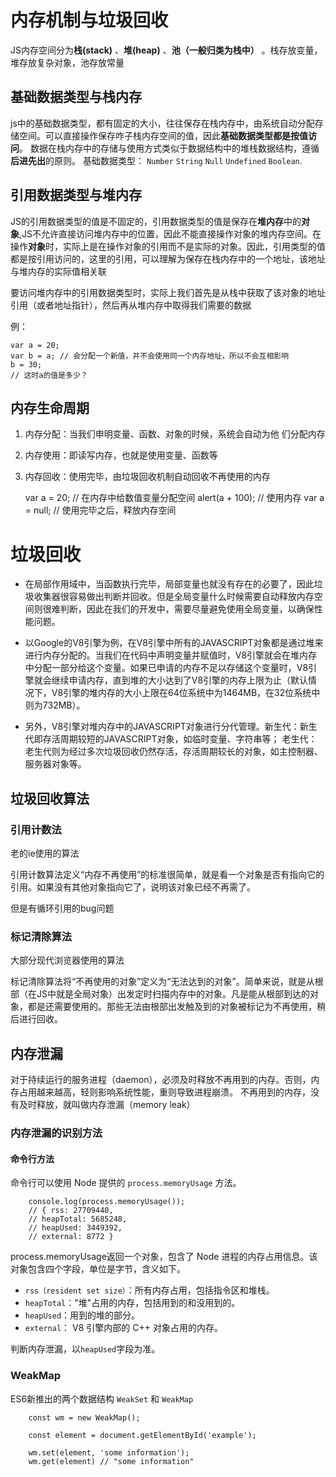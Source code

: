 # 内存机制与垃圾回收
JS内存空间分为**栈(stack)** 、**堆(heap)** 、**池（一般归类为栈中）** 。栈存放变量，堆存放复杂对象，池存放常量

## 基础数据类型与栈内存
js中的基础数据类型，都有固定的大小，往往保存在栈内存中，由系统自动分配存储空间。可以直接操作保存咋子栈内存空间的值，因此**基础数据类型都是按值访问**。 数据在栈内存中的存储与使用方式类似于数据结构中的堆栈数据结构，遵循**后进先出**的原则。 基础数据类型： `Number` `String` `Null` `Undefined` `Boolean`.

## 引用数据类型与堆内存
JS的引用数据类型的值是不固定的，引用数据类型的值是保存在**堆内存**中的**对象**,JS不允许直接访问堆内存中的位置，因此不能直接操作对象的堆内存空间。在操作**对象**时，实际上是在操作对象的引用而不是实际的对象。因此，引用类型的值都是按引用访问的，这里的引用，可以理解为保存在栈内存中的一个地址，该地址与堆内存的实际值相关联

要访问堆内存中的引用数据类型时，实际上我们首先是从栈中获取了该对象的地址引用（或者地址指针），然后再从堆内存中取得我们需要的数据

例：

    var a = 20;
    var b = a; // 会分配一个新值，并不会使用同一个内存地址，所以不会互相影响
    b = 30;
    // 这时a的值是多少？

## 内存生命周期
1. 内存分配：当我们申明变量、函数、对象的时候，系统会自动为他 们分配内存
2. 内存使用：即读写内存，也就是使用变量、函数等
3. 内存回收：使用完毕，由垃圾回收机制自动回收不再使用的内存


      var a = 20; // 在内存中给数值变量分配空间
      alert(a + 100); // 使用内存
      var a = null; // 使用完毕之后，释放内存空间
    

# 垃圾回收

* 在局部作用域中，当函数执行完毕，局部变量也就没有存在的必要了，因此垃圾收集器很容易做出判断并回收。但是全局变量什么时候需要自动释放内存空间则很难判断，因此在我们的开发中，需要尽量避免使用全局变量，以确保性能问题。

* 以Google的V8引擎为例，在V8引擎中所有的JAVASCRIPT对象都是通过堆来进行内存分配的。当我们在代码中声明变量并赋值时，V8引擎就会在堆内存中分配一部分给这个变量。如果已申请的内存不足以存储这个变量时，V8引擎就会继续申请内存，直到堆的大小达到了V8引擎的内存上限为止（默认情况下，V8引擎的堆内存的大小上限在64位系统中为1464MB，在32位系统中则为732MB）。

* 另外，V8引擎对堆内存中的JAVASCRIPT对象进行分代管理。新生代：新生代即存活周期较短的JAVASCRIPT对象，如临时变量、字符串等； 老生代：老生代则为经过多次垃圾回收仍然存活，存活周期较长的对象，如主控制器、服务器对象等。

## 垃圾回收算法
### 引用计数法
老的ie使用的算法

引用计数算法定义“内存不再使用”的标准很简单，就是看一个对象是否有指向它的引用。如果没有其他对象指向它了，说明该对象已经不再需了。

但是有循环引用的bug问题
### 标记清除算法
大部分现代浏览器使用的算法

标记清除算法将“不再使用的对象”定义为“无法达到的对象”。简单来说，就是从根部（在JS中就是全局对象）出发定时扫描内存中的对象。凡是能从根部到达的对象，都是还需要使用的。那些无法由根部出发触及到的对象被标记为不再使用，稍后进行回收。
## 内存泄漏
对于持续运行的服务进程（daemon），必须及时释放不再用到的内存。否则，内存占用越来越高，轻则影响系统性能，重则导致进程崩溃。 不再用到的内存，没有及时释放，就叫做内存泄漏（memory leak）

### 内存泄漏的识别方法
#### 命令行方法
命令行可以使用 Node 提供的 `process.memoryUsage` 方法。

        console.log(process.memoryUsage());
        // { rss: 27709440,
        // heapTotal: 5685248,
        // heapUsed: 3449392,
        // external: 8772 }

process.memoryUsage返回一个对象，包含了 Node 进程的内存占用信息。该对象包含四个字段，单位是字节，含义如下。

* `rss（resident set size）`：所有内存占用，包括指令区和堆栈。
* `heapTotal`："堆"占用的内存，包括用到的和没用到的。
* `heapUsed`：用到的堆的部分。
* `external`： V8 引擎内部的 C++ 对象占用的内存。

判断内存泄漏，以`heapUsed`字段为准。

### WeakMap
ES6新推出的两个数据结构 `WeakSet` 和 `WeakMap`

        const wm = new WeakMap();

        const element = document.getElementById('example');

        wm.set(element, 'some information');
        wm.get(element) // "some information"

